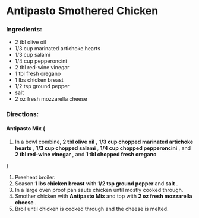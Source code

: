 # Antipasto Smothered Chicken 

### Ingredients: 
* 2 tbl olive oil
* 1/3 cup marinated artichoke hearts
* 1/3 cup salami
* 1/4 cup pepperoncini
* 2 tbl red-wine vinegar
* 1 tbl fresh oregano
* 1 lbs chicken breast
* 1/2 tsp ground pepper
*  salt
* 2 oz fresh mozzarella cheese

### Directions: 

#### Antipasto Mix {
1. In a bowl combine, **2 tbl olive oil** , **1/3 cup chopped marinated artichoke hearts** , **1/3 cup chopped salami** , **1/4 cup chopped pepperoncini** , and **2 tbl red-wine vinegar** , and **1 tbl chopped fresh oregano** 

}

1. Preeheat broiler. 
2. Season **1 lbs chicken breast** with **1/2 tsp ground pepper** and **salt** . 
3. In a large oven proof pan saute chicken until mostly cooked through. 
4. Smother chicken with **Antipasto Mix** and top with **2 oz fresh mozzarella cheese** . 
5. Broil until chicken is cooked through and the cheese is melted. 
